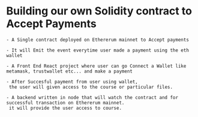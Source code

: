 # Building our own Solidity contract to Accept Payments

    - A Single contract deployed on Ethererum mainnet to Accept payments

    - It will Emit the event everytime user made a payment using the eth wallet

    - A Front End React project where user can go Connect a Wallet like metamask, trustwallet etc... and make a payment

    - After Succesful payment from user using wallet,
     the user will given access to the course or particular files.

    - A backend written in node that will watch the contract and for successful transaction on Ethererum mainnet.
     it will provide the user access to course.
